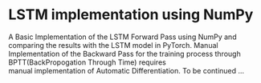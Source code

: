 # LSTM implementation using NumPy

A Basic Implementation of the LSTM Forward Pass using NumPy and comparing the results with the LSTM model in PyTorch.
Manual Implementation of the Backward Pass for the training process through BPTT(BackPropogation Through Time) requires  
manual implementation of Automatic Differentiation. To be continued ...
